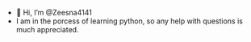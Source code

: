 - 👋 Hi, I’m @Zeesna4141
- I am in the porcess of learning python, so any help with questions is much appreciated. 

<!---
Zeesna4141/Zeesna4141 is a ✨ special ✨ repository because its `intro.md` (this file) appears on your GitHub profile.
You can click the Preview link to take a look at your changes.
--->
